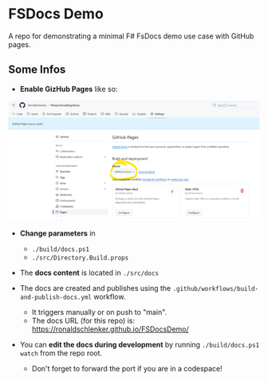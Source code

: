 # FSDocs Demo

A repo for demonstrating a minimal F# FsDocs demo use case with GitHub pages.

## Some Infos

* **Enable GizHub Pages** like so:

![Alt text](enable_Pages.png)

* **Change parameters** in
    * `./build/docs.ps1`
    * `./src/Directory.Build.props`

* The **docs content** is located in `./src/docs`

* The docs are created and publishes using the `.github/workflows/build-and-publish-docs.yml` workflow.
    * It triggers manually or on push to "main".
    * The docs URL (for this repo) is: https://ronaldschlenker.github.io/FSDocsDemo/

* You can **edit the docs during development** by running `./build/docs.ps1 watch` from the repo root.
    * Don't forget to forward the port if you are in a codespace!
